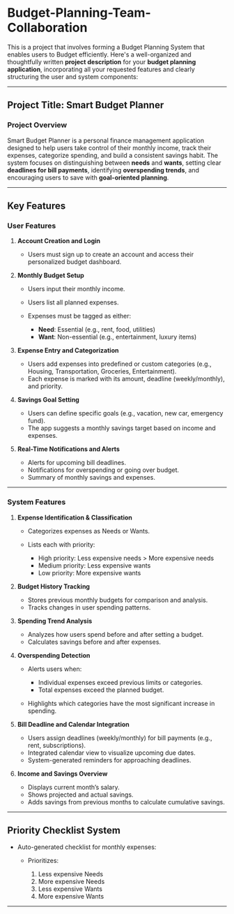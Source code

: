 # Budget-Planning-Team-Collaboration
This is a project that involves forming a Budget Planning System that enables users to Budget efficiently.
Here's a well-organized and thoughtfully written **project description** for your **budget planning application**, incorporating all your requested features and clearly structuring the user and system components:

---

## **Project Title: Smart Budget Planner**

### **Project Overview**

Smart Budget Planner is a personal finance management application designed to help users take control of their monthly income, track their expenses, categorize spending, and build a consistent savings habit. The system focuses on distinguishing between **needs** and **wants**, setting clear **deadlines for bill payments**, identifying **overspending trends**, and encouraging users to save with **goal-oriented planning**.

---

## **Key Features**

### **User Features**

1. **Account Creation and Login**

   * Users must sign up to create an account and access their personalized budget dashboard.

2. **Monthly Budget Setup**

   * Users input their monthly income.
   * Users list all planned expenses.
   * Expenses must be tagged as either:

     * **Need**: Essential (e.g., rent, food, utilities)
     * **Want**: Non-essential (e.g., entertainment, luxury items)

3. **Expense Entry and Categorization**

   * Users add expenses into predefined or custom categories (e.g., Housing, Transportation, Groceries, Entertainment).
   * Each expense is marked with its amount, deadline (weekly/monthly), and priority.

4. **Savings Goal Setting**

   * Users can define specific goals (e.g., vacation, new car, emergency fund).
   * The app suggests a monthly savings target based on income and expenses.

5. **Real-Time Notifications and Alerts**

   * Alerts for upcoming bill deadlines.
   * Notifications for overspending or going over budget.
   * Summary of monthly savings and expenses.

---

### **System Features**

1. **Expense Identification & Classification**

   * Categorizes expenses as Needs or Wants.
   * Lists each with priority:

     * High priority: Less expensive needs > More expensive needs
     * Medium priority: Less expensive wants
     * Low priority: More expensive wants

2. **Budget History Tracking**

   * Stores previous monthly budgets for comparison and analysis.
   * Tracks changes in user spending patterns.

3. **Spending Trend Analysis**

   * Analyzes how users spend before and after setting a budget.
   * Calculates savings before and after expenses.

4. **Overspending Detection**

   * Alerts users when:

     * Individual expenses exceed previous limits or categories.
     * Total expenses exceed the planned budget.
   * Highlights which categories have the most significant increase in spending.

5. **Bill Deadline and Calendar Integration**

   * Users assign deadlines (weekly/monthly) for bill payments (e.g., rent, subscriptions).
   * Integrated calendar view to visualize upcoming due dates.
   * System-generated reminders for approaching deadlines.

6. **Income and Savings Overview**

   * Displays current month’s salary.
   * Shows projected and actual savings.
   * Adds savings from previous months to calculate cumulative savings.

---

## **Priority Checklist System**

* Auto-generated checklist for monthly expenses:

  * Prioritizes:

    1. Less expensive Needs
    2. More expensive Needs
    3. Less expensive Wants
    4. More expensive Wants

---

